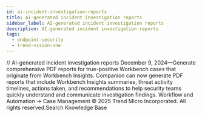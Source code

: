 ```yaml
---
id: ai-incident-investigation-reports
title: AI-generated incident investigation reports
sidebar_label: AI-generated incident investigation reports
description: AI-generated incident investigation reports
tags:
  - endpoint-security
  - trend-vision-one
---
```


/*<![CDATA[*/ $('#title').html($('meta[name=map-description]').attr('content')); /*]]>*/ AI-generated incident investigation reports December 9, 2024—Generate comprehensive PDF reports for true-positive Workbench cases that originate from Workbench Insights. Companion can now generate PDF reports that include Workbench Insights summaries, threat activity timelines, actions taken, and recommendations to help security teams quickly understand and communicate investigation findings. Workflow and Automation → Case Management © 2025 Trend Micro Incorporated. All rights reserved.Search Knowledge Base